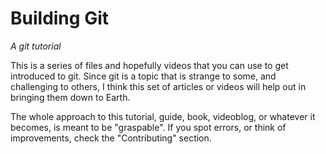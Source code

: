 # Building Git

_A git tutorial_

This is a series of files and hopefully videos that you can use to get introduced to git. Since git is a topic that is strange to some, and challenging to others, I think this set of articles or videos will help out in bringing them down to Earth.

The whole approach to this tutorial, guide, book, videoblog, or whatever it becomes, is meant to be "graspable". If you spot errors, or think of improvements, check the "Contributing" section.